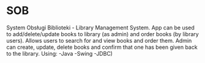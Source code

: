 # SOB
System Obsługi Biblioteki - Library Management System. App can be used to add/delete/update books to library (as admin) and order books (by library users). Allows users to search for and view books and order them. Admin can create, update, delete books and confirm that one has been given back to the library.
Using:
-Java
-Swing
-JDBC)

